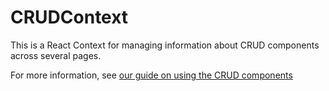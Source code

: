 # CRUDContext

This is a React Context for managing information about CRUD components across
several pages.

For more information, see [our guide on using the CRUD components](guide.md)
